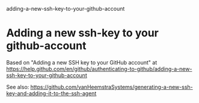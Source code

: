 adding-a-new-ssh-key-to-your-github-account
# Adding a new ssh-key to your github-account

Based on "Adding a new SSH key to your GitHub account" at https://help.github.com/en/github/authenticating-to-github/adding-a-new-ssh-key-to-your-github-account

See also: https://github.com/vanHeemstraSystems/generating-a-new-ssh-key-and-adding-it-to-the-ssh-agent
